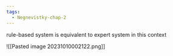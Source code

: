 ```yaml
---
tags:
  - Negnevistky-chap-2
---
```

rule-based system is equivalent to expert system in this context

![[Pasted image 20231010002122.png]]
